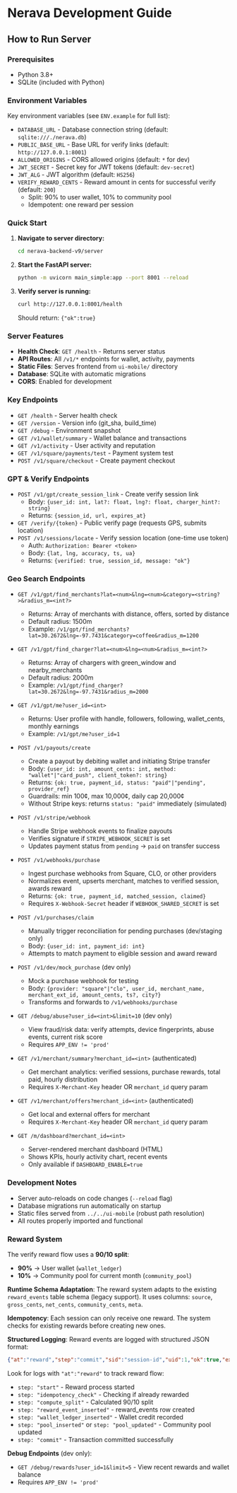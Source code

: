 # Nerava Development Guide

## How to Run Server

### Prerequisites
- Python 3.8+
- SQLite (included with Python)

### Environment Variables

Key environment variables (see `ENV.example` for full list):

- `DATABASE_URL` - Database connection string (default: `sqlite:///./nerava.db`)
- `PUBLIC_BASE_URL` - Base URL for verify links (default: `http://127.0.0.1:8001`)
- `ALLOWED_ORIGINS` - CORS allowed origins (default: `*` for dev)
- `JWT_SECRET` - Secret key for JWT tokens (default: `dev-secret`)
- `JWT_ALG` - JWT algorithm (default: `HS256`)
- `VERIFY_REWARD_CENTS` - Reward amount in cents for successful verify (default: `200`)
  - Split: 90% to user wallet, 10% to community pool
  - Idempotent: one reward per session

### Quick Start

1. **Navigate to server directory:**
   ```bash
   cd nerava-backend-v9/server
   ```

2. **Start the FastAPI server:**
   ```bash
   python -m uvicorn main_simple:app --port 8001 --reload
   ```

3. **Verify server is running:**
   ```bash
   curl http://127.0.0.1:8001/health
   ```
   Should return: `{"ok":true}`

### Server Features

- **Health Check**: `GET /health` - Returns server status
- **API Routes**: All `/v1/*` endpoints for wallet, activity, payments
- **Static Files**: Serves frontend from `ui-mobile/` directory
- **Database**: SQLite with automatic migrations
- **CORS**: Enabled for development

### Key Endpoints

- `GET /health` - Server health check
- `GET /version` - Version info (git_sha, build_time)
- `GET /debug` - Environment snapshot
- `GET /v1/wallet/summary` - Wallet balance and transactions
- `GET /v1/activity` - User activity and reputation
- `GET /v1/square/payments/test` - Payment system test
- `POST /v1/square/checkout` - Create payment checkout

### GPT & Verify Endpoints

- `POST /v1/gpt/create_session_link` - Create verify session link
  - Body: `{user_id: int, lat?: float, lng?: float, charger_hint?: string}`
  - Returns: `{session_id, url, expires_at}`
- `GET /verify/{token}` - Public verify page (requests GPS, submits location)
- `POST /v1/sessions/locate` - Verify session location (one-time use token)
  - Auth: `Authorization: Bearer <token>`
  - Body: `{lat, lng, accuracy, ts, ua}`
  - Returns: `{verified: true, session_id, message: "ok"}`

### Geo Search Endpoints

- `GET /v1/gpt/find_merchants?lat=<num>&lng=<num>&category=<string?>&radius_m=<int?>`
  - Returns: Array of merchants with distance, offers, sorted by distance
  - Default radius: 1500m
  - Example: `/v1/gpt/find_merchants?lat=30.2672&lng=-97.7431&category=coffee&radius_m=1200`
  
- `GET /v1/gpt/find_charger?lat=<num>&lng=<num>&radius_m=<int?>`
  - Returns: Array of chargers with green_window and nearby_merchants
  - Default radius: 2000m
  - Example: `/v1/gpt/find_charger?lat=30.2672&lng=-97.7431&radius_m=2000`

- `GET /v1/gpt/me?user_id=<int>`
  - Returns: User profile with handle, followers, following, wallet_cents, monthly earnings
  - Example: `/v1/gpt/me?user_id=1`

- `POST /v1/payouts/create`
  - Create a payout by debiting wallet and initiating Stripe transfer
  - Body: `{user_id: int, amount_cents: int, method: "wallet"|"card_push", client_token?: string}`
  - Returns: `{ok: true, payment_id, status: "paid"|"pending", provider_ref}`
  - Guardrails: min 100¢, max 10,000¢, daily cap 20,000¢
  - Without Stripe keys: returns `status: "paid"` immediately (simulated)
  
- `POST /v1/stripe/webhook`
  - Handle Stripe webhook events to finalize payouts
  - Verifies signature if `STRIPE_WEBHOOK_SECRET` is set
  - Updates payment status from `pending` → `paid` on transfer success

- `POST /v1/webhooks/purchase`
  - Ingest purchase webhooks from Square, CLO, or other providers
  - Normalizes event, upserts merchant, matches to verified session, awards reward
  - Returns: `{ok: true, payment_id, matched_session, claimed}`
  - Requires `X-Webhook-Secret` header if `WEBHOOK_SHARED_SECRET` is set
  
- `POST /v1/purchases/claim`
  - Manually trigger reconciliation for pending purchases (dev/staging only)
  - Body: `{user_id: int, payment_id: int}`
  - Attempts to match payment to eligible session and award reward

- `POST /v1/dev/mock_purchase` (dev only)
  - Mock a purchase webhook for testing
  - Body: `{provider: "square"|"clo", user_id, merchant_name, merchant_ext_id, amount_cents, ts?, city?}`
  - Transforms and forwards to `/v1/webhooks/purchase`

- `GET /debug/abuse?user_id=<int>&limit=10` (dev only)
  - View fraud/risk data: verify attempts, device fingerprints, abuse events, current risk score
  - Requires `APP_ENV != 'prod'`

- `GET /v1/merchant/summary?merchant_id=<int>` (authenticated)
  - Get merchant analytics: verified sessions, purchase rewards, total paid, hourly distribution
  - Requires `X-Merchant-Key` header OR `merchant_id` query param
  
- `GET /v1/merchant/offers?merchant_id=<int>` (authenticated)
  - Get local and external offers for merchant
  - Requires `X-Merchant-Key` header OR `merchant_id` query param
  
- `GET /m/dashboard?merchant_id=<int>`
  - Server-rendered merchant dashboard (HTML)
  - Shows KPIs, hourly activity chart, recent events
  - Only available if `DASHBOARD_ENABLE=true`

### Development Notes

- Server auto-reloads on code changes (`--reload` flag)
- Database migrations run automatically on startup
- Static files served from `../../ui-mobile` (robust path resolution)
- All routes properly imported and functional

### Reward System

The verify reward flow uses a **90/10 split**:
- **90%** → User wallet (`wallet_ledger`)
- **10%** → Community pool for current month (`community_pool`)

**Runtime Schema Adaptation**: The reward system adapts to the existing `reward_events` table schema (legacy support). It uses columns: `source`, `gross_cents`, `net_cents`, `community_cents`, `meta`.

**Idempotency**: Each session can only receive one reward. The system checks for existing rewards before creating new ones.

**Structured Logging**: Reward events are logged with structured JSON format:
```json
{"at":"reward","step":"commit","sid":"session-id","uid":1,"ok":true,"extra":{"user_delta":180,"pool_delta":20},"ts":"2025-10-29T17:00:00Z"}
```

Look for logs with `"at":"reward"` to track reward flow:
- `step: "start"` - Reward process started
- `step: "idempotency_check"` - Checking if already rewarded
- `step: "compute_split"` - Calculated 90/10 split
- `step: "reward_event_inserted"` - reward_events row created
- `step: "wallet_ledger_inserted"` - Wallet credit recorded
- `step: "pool_inserted"` or `step: "pool_updated"` - Community pool updated
- `step: "commit"` - Transaction committed successfully

**Debug Endpoints** (dev only):
- `GET /debug/rewards?user_id=1&limit=5` - View recent rewards and wallet balance
- Requires `APP_ENV != 'prod'`
